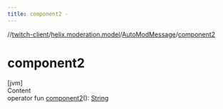 ```yaml
---
title: component2 -
---
```

//[twitch-client](../../index.md)/[helix.moderation.model](../index.md)/[AutoModMessage](index.md)/[component2](component2.md)



# component2  
[jvm]  
Content  
operator fun [component2](component2.md)(): [String](https://kotlinlang.org/api/latest/jvm/stdlib/kotlin/-string/index.html)  



